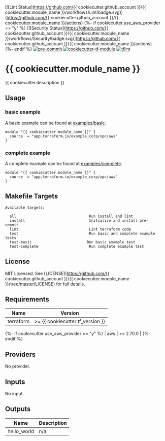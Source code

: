 [![Lint Status](https://github.com/{{ cookiecutter.github_account }}/{{ cookiecutter.module_name }}/workflows/Lint/badge.svg)](https://github.com/{{ cookiecutter.github_account }}/{{ cookiecutter.module_name }}/actions)
{%- if cookiecutter.use_aws_provider == "y" %}
[![Security Status](https://github.com/{{ cookiecutter.github_account }}/{{ cookiecutter.module_name }}/workflows/Security/badge.svg)](https://github.com/{{ cookiecutter.github_account }}/{{ cookiecutter.module_name }}/actions)
{%- endif %}
[![pre-commit](https://img.shields.io/badge/pre--commit-enabled-brightgreen?logo=pre-commit&logoColor=white)](https://github.com/pre-commit/pre-commit)
[![cookiecutter-tf-module](https://img.shields.io/badge/cookiecutter--tf--module-enabled-brightgreen)](https://github.com/aidanmelen/cookiecutter-tf-module)
[![tflint](https://img.shields.io/badge/code--style-tflint-black)](https://github.com/terraform-linters/tflint)

# {{ cookiecutter.module_name }}

{{ cookiecutter.description }}

## Usage

### basic example

A basic example can be found at [examples/basic](examples/basic).

```hcl
module "{{ cookiecutter.module_name }}" {
  source  = "app.terraform.io/example_corp/vpc/aws"
}
```

### complete example

A complete example can be found at [examples/complete](examples/complete).

```hcl
module "{{ cookiecutter.module_name }}" {
  source  = "app.terraform.io/example_corp/vpc/aws"
}
```

## Makefile Targets

```text
Available targets:

  all                                 Run install and lint
  install                             Initialize and install pre-commit
  lint                                Lint terraform code
  test                                Run basic and complete example tests
  test-basic                         Run basic example test
  test-complete                       Run complete example test
```

## License

MIT Licensed. See [LICENSE](https://github.com/{{ cookiecutter.github_account }}/{{ cookiecutter.module_name }}/tree/master/LICENSE) for full details.

<!-- BEGINNING OF PRE-COMMIT-TERRAFORM DOCS HOOK -->
## Requirements

| Name | Version |
|------|---------|
| terraform | >= {{ cookiecutter.tf_version }} |
{%- if cookiecutter.use_aws_provider == "y" %}
| aws | >= 2.70.0 |
{%- endif %}

## Providers

No provider.

## Inputs

No input.

## Outputs

| Name | Description |
|------|-------------|
| hello\_world | n/a |

<!-- END OF PRE-COMMIT-TERRAFORM DOCS HOOK -->
